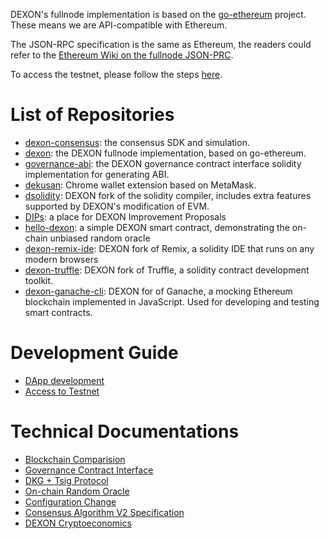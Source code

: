 DEXON's fullnode implementation is based on the [go-ethereum](https://github.com/ethereum/go-ethereum) project. These means we are API-compatible with Ethereum.

The JSON-RPC specification is the same as Ethereum, the readers could refer to the [Ethereum Wiki on the fullnode JSON-PRC](https://github.com/ethereum/wiki/wiki/JSON-RPC).

To access the testnet, please follow the steps [here](https://github.com/dexon-foundation/wiki/wiki/Access-to-Testnet).

# List of Repositories

* [dexon-consensus](https://github.com/dexon-foundation/dexon-consensus): the consensus SDK and simulation.
* [dexon](https://github.com/dexon-foundation/dexon): the DEXON fullnode implementation, based on go-ethereum.
* [governance-abi](https://github.com/dexon-foundation/governance-abi): the DEXON governance contract interface solidity implementation for generating ABI.
* [dekusan](https://github.com/dexon-foundation/dekusan): Chrome wallet extension based on MetaMask.
* [dsolidity](https://github.com/dexon-foundation/dsolidity): DEXON fork of the solidity compiler, includes extra features supported by DEXON's modification of EVM.
* [DIPs](https://github.com/dexon-foundation/DIPs): a place for DEXON Improvement Proposals
* [hello-dexon](https://github.com/dexon-foundation/hello-dexon): a simple DEXON smart contract, demonstrating the on-chain unbiased random oracle
* [dexon-remix-ide](https://github.com/dexon-foundation/remix-ide): DEXON fork of Remix, a solidity IDE that runs on any modern browsers
* [dexon-truffle](https://github.com/dexon-foundation/truffle): DEXON fork of Truffle, a solidity contract development toolkit.
* [dexon-ganache-cli](https://github.com/dexon-foundation/ganache-cli): DEXON for of Ganache, a mocking Ethereum blockchain implemented in JavaScript. Used for developing and testing smart contracts.

# Development Guide

* [DApp development](https://github.com/dexon-foundation/wiki/wiki/Dapp-Development)
* [Access to Testnet](https://github.com/dexon-foundation/wiki/wiki/Access-to-Testnet)

# Technical Documentations

* [Blockchain Comparision](https://github.com/dexon-foundation/wiki/wiki/Blockchain-Comparison)
* [Governance Contract Interface](https://github.com/dexon-foundation/wiki/wiki/Governance-Contract-Interface)
* [DKG + Tsig Protocol](https://github.com/dexon-foundation/wiki/wiki/DKG%EF%BC%8BTSIG-Protocol)
* [On-chain Random Oracle](https://github.com/dexon-foundation/wiki/wiki/On-Chain-Random-Oracle)
* [Configuration Change](https://github.com/dexon-foundation/wiki/wiki/Configuration-Change)
* [Consensus Algorithm V2 Specification](https://github.com/dexon-foundation/wiki/wiki/Consensus-Algo-v2-Spec)
* [DEXON Cryptoeconomics](https://github.com/dexon-foundation/wiki/wiki/DEXON-Cryptoeconomics)

